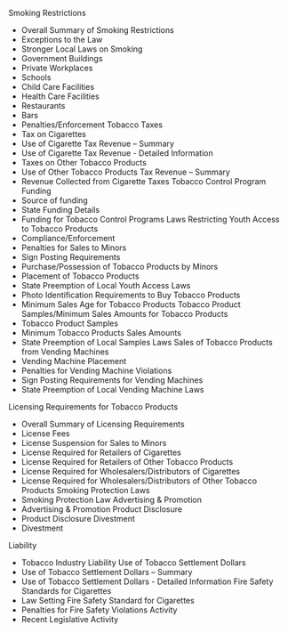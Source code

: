 Smoking Restrictions
-	Overall Summary of Smoking Restrictions
-	Exceptions to the Law
-	Stronger Local Laws on Smoking
-	Government Buildings
-	Private Workplaces
-	Schools
-	Child Care Facilities
-	Health Care Facilities
-	Restaurants
-	Bars
-	Penalties/Enforcement
Tobacco Taxes
-	Tax on Cigarettes
-	Use of Cigarette Tax Revenue – Summary
-	Use of Cigarette Tax Revenue - Detailed Information
-	Taxes on Other Tobacco Products
-	Use of Other Tobacco Products Tax Revenue – Summary
-	Revenue Collected from Cigarette Taxes
Tobacco Control Program Funding
-	Source of funding
-	State Funding Details
-	Funding for Tobacco Control Programs
Laws Restricting Youth Access to Tobacco Products
-	Compliance/Enforcement
-	Penalties for Sales to Minors
-	Sign Posting Requirements
-	Purchase/Possession of Tobacco Products by Minors
-	Placement of Tobacco Products
-	State Preemption of Local Youth Access Laws
-	Photo Identification Requirements to Buy Tobacco Products
-	Minimum Sales Age for Tobacco Products
Tobacco Product Samples/Minimum Sales Amounts for Tobacco Products
-	Tobacco Product Samples
-	Minimum Tobacco Products Sales Amounts
-	State Preemption of Local Samples Laws
Sales of Tobacco Products from Vending Machines
-	Vending Machine Placement
-	Penalties for Vending Machine Violations
-	Sign Posting Requirements for Vending Machines
-	State Preemption of Local Vending Machine Laws


Licensing Requirements for Tobacco Products
-	Overall Summary of Licensing Requirements
-	License Fees
-	License Suspension for Sales to Minors
-	License Required for Retailers of Cigarettes
-	License Required for Retailers of Other Tobacco Products
-	License Required for Wholesalers/Distributors of Cigarettes
-	License Required for Wholesalers/Distributors of Other Tobacco Products
Smoking Protection Laws
-	Smoking Protection Law
Advertising & Promotion
-	Advertising & Promotion
Product Disclosure
-	Product Disclosure
Divestment
-	Divestment

Liability
-	Tobacco Industry Liability
Use of Tobacco Settlement Dollars
-	Use of Tobacco Settlement Dollars – Summary
-	Use of Tobacco Settlement Dollars - Detailed Information
Fire Safety Standards for Cigarettes
-	Law Setting Fire Safety Standard for Cigarettes
-	Penalties for Fire Safety Violations
Activity
-	Recent Legislative Activity
